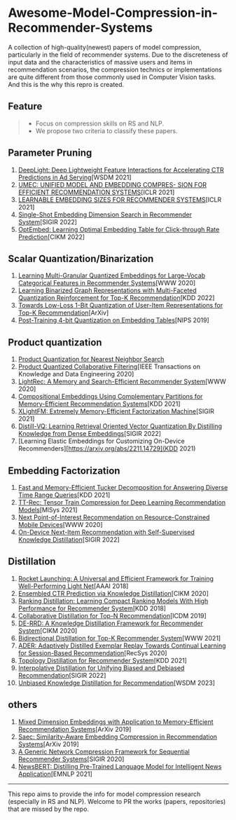 # Awesome-Model-Compression-in-Recommender-Systems
A collection of high-quality(newest) papers of model compression, particularly in the field of recommender systems. Due to the discreteness of input data and the characteristics of massive users and items in recommendation scenarios, the compression technics or  implementations are quite different from those commonly used in Computer Vision tasks. And this is the why this repro is created.

## Feature

> - Focus on compression skills on RS and NLP.
> - We propose two criteria to classify these papers.


## Parameter Pruning
1. [DeepLight: Deep Lightweight Feature Interactions for Accelerating CTR Predictions in Ad Serving](http://arxiv.org/abs/2002.06987)[WSDM 2021]
1. [UMEC: UNIFIED MODEL AND EMBEDDING COMPRES- SION FOR EFFICIENT RECOMMENDATION SYSTEMS](https://openreview.net/forum?id=BM---bH_RSh)[ICLR 2021]
3. [LEARNABLE EMBEDDING SIZES FOR RECOMMENDER SYSTEMS](https://arxiv.org/abs/2101.07577)[ICLR 2021]
4. [Single-Shot Embedding Dimension Search in Recommender System](https://arxiv.org/abs/2204.03281)[SIGIR 2022]
5. [OptEmbed: Learning Optimal Embedding Table for Click-through Rate Prediction](https://dl.acm.org/doi/10.1145/3511808.3557411)[CIKM 2022]

## Scalar Quantization/Binarization
1. [Learning Multi-Granular Quantized Embeddings for Large-Vocab Categorical Features in Recommender Systems](https://dl.acm.org/doi/10.1145/3366424.3383416)[WWW 2020]
1. [Learning Binarized Graph Representations with Multi-Faceted Quantization Reinforcement for Top-K Recommendation](http://arxiv.org/abs/2101.07577)[KDD 2022]
1. [Towards Low-Loss 1-Bit Quantization of User-Item Representations for Top-K Recommendation](http://arxiv.org/abs/2112.01944)[ArXiv]
4. [Post-Training 4-bit Quantization on Embedding Tables](https://arxiv.org/abs/1911.02079)[NIPS 2019]


## Product quantization
1. [Product Quantization for Nearest Neighbor Search](https://doi.org/10.1109/TPAMI.2010.57)
3. [Product Quantized Collaborative Filtering](https://ieeexplore.ieee.org/document/8950031/)[IEEE Transactions on Knowledge and Data Engineering 2020]
2. [LightRec: A Memory and Search-Efficient Recommender System](https://dl.acm.org/doi/10.1145/3366423.3380151)[WWW 2020]
1. [Compositional Embeddings Using Complementary Partitions for Memory-Efficient Recommendation Systems](https://doi.org/10.1145/3394486.3403059)[KDD 2021]
5. [XLightFM: Extremely Memory-Efficient Factorization Machine](https://doi.org/10.1145/3404835.3462941)[SIGIR 2021]
6. [Distill-VQ: Learning Retrieval Oriented Vector Quantization By Distilling Knowledge from Dense Embeddings](http://arxiv.org/abs/2204.00185)[SIGIR 2022]
7. [Learning Elastic Embeddings for Customizing On-Device Recommenders][https://arxiv.org/abs/2211.14729](KDD 2021)

## Embedding Factorization
1. [Fast and Memory-Efficient Tucker Decomposition for Answering Diverse Time Range Queries](https://doi.org/10.1145/3447548.3467290)[KDD 2021]
2. [TT-Rec: Tensor Train Compression for Deep Learning Recommendation Models](http://arxiv.org/abs/2101.11714)[MlSys 2021]
3. [Next Point-of-Interest Recommendation on Resource-Constrained Mobile Devices](https://dl.acm.org/doi/10.1145/3366423.3380170)[WWW 2020]
4. [On-Device Next-Item Recommendation with Self-Supervised Knowledge Distillation](http://arxiv.org/abs/2204.11091)[SIGIR 2022]

## Distillation
1. [Rocket Launching: A Universal and Efficient Framework for Training Well-Performing Light Net](http://arxiv.org/abs/1708.04106)[AAAI 2018]
1. [Ensembled CTR Prediction via Knowledge Distillation](https://doi.org/10.1145/3340531.3412704)[CIKM 2020]
1. [Ranking Distillation: Learning Compact Ranking Models With High Performance for Recommender System](https://doi.org/10.1145/3219819.3220021)[KDD 2018]
2. [Collaborative Distillation for Top-N Recommendation](https://arxiv.org/abs/1911.05276)[ICDM 2019]
4. [DE-RRD: A Knowledge Distillation Framework for Recommender System](https://doi.org/10.1145/3340531.3412005)[CIKM 2020]
1. [Bidirectional Distillation for Top-K Recommender System](http://arxiv.org/abs/2106.02870)[WWW 2021]
1. [ADER: Adaptively Distilled Exemplar Replay Towards Continual Learning for Session-Based Recommendation](https://doi.org/10.1145/3383313.3412218)[RecSys 2020]
2. [Topology Distillation for Recommender System](https://dl.acm.org/doi/10.1145/3447548.3467319)[KDD 2021]
3. [Interpolative Distillation for Unifying Biased and Debiased Recommendation](https://dl.acm.org/doi/10.1145/3477495.3532002)[SIGIR 2022]
4. [Unbiased Knowledge Distillation for Recommendation](https://arxiv.org/abs/2211.14729)[WSDM 2023]

## others
1. [Mixed Dimension Embeddings with Application to Memory-Efficient Recommendation Systems](http://arxiv.org/abs/1909.11810)[ArXiv 2019]
3. [Saec: Similarity-Aware Embedding Compression in Recommendation Systems](http://arxiv.org/abs/1903.00103)[ArXiv 2019]
1. [A Generic Network Compression Framework for Sequential Recommender Systems](http://arxiv.org/abs/2004.13139)[SIGIR 2020]
4. [NewsBERT: Distilling Pre-Trained Language Model for Intelligent News Application](http://arxiv.org/abs/2102.04887)[EMNLP 2021]

-----
This repo aims to provide the info for model compression research (especially in RS and NLP). Welcome to PR the works (papers, repositories) that are missed by the repo.





